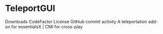 # TeleportGUI
Downloads CodeFactor License GitHub commit activity 
A teleportation add-on for essentialsX | CMI for cross-play
